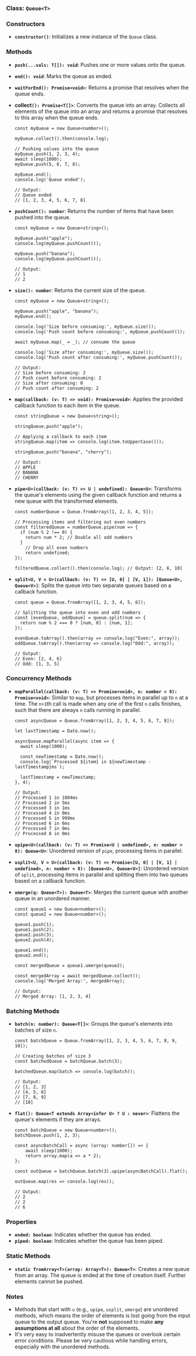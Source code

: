 ### Class: `Queue<T>`

### Constructors

- **`constructor()`**: Initializes a new instance of the `Queue` class.

### Methods

- **`push(...vals: T[]): void`**: Pushes one or more values onto the queue.
- **`end(): void`**: Marks the queue as ended.
- **`waitForEnd(): Promise<void>`**: Returns a promise that resolves when the queue ends.
- **collect`(): Promise<T[]>`**: Converts the queue into an array. Collects all elements of the queue into an array and returns a promise that resolves to this array when the queue ends.
    
    ```tsx
    const myQueue = new Queue<number>();
    
    myQueue.collect().then(console.log);
    
    // Pushing values into the queue
    myQueue.push(1, 2, 3, 4);
    await sleep(1000);
    myQueue.push(5, 6, 7, 8);
    
    myQueue.end();
    console.log('Queue ended');
    
    // Output: 
    // Queue ended
    // [1, 2, 3, 4, 5, 6, 7, 8]
    ```
    
- **`pushCount(): number`**: Returns the number of items that have been pushed into the queue.
    
    ```tsx
    const myQueue = new Queue<string>();
    
    myQueue.push("apple");
    console.log(myQueue.pushCount());
    
    myQueue.push("banana");
    console.log(myQueue.pushCount());
    
    // Output:
    // 1
    // 2
    ```
    
- **`size(): number`**: Returns the current size of the queue.
    
    ```tsx
    const myQueue = new Queue<string>();
    
    myQueue.push("apple", "banana");
    myQueue.end();
    
    console.log('Size before consuming:', myQueue.size());
    console.log('Push count before consuming:', myQueue.pushCount()); 
    
    await myQueue.map(_ = _); // consume the queue
    
    console.log('Size after consuming:', myQueue.size());
    console.log('Push count after consuming:', myQueue.pushCount()); 
    
    // Output:
    // Size before consuming: 2
    // Push count before consuming: 2
    // Size after consuming: 0
    // Push count after consuming: 2
    ```
    
- **`map(callback: (v: T) => void): Promise<void>`**: Applies the provided callback function to each item in the queue.
    
    ```tsx
    const stringQueue = new Queue<string>();
    
    stringQueue.push("apple");
    
    // Applying a callback to each item
    stringQueue.map(item => console.log(item.toUpperCase()));
    
    stringQueue.push("banana", "cherry");
    
    // Output:
    // APPLE
    // BANANA
    // CHERRY
    ```
    
- **`pipe<U>(callback: (v: T) => U | undefined): Queue<U>`**: Transforms the queue's elements using the given callback function and returns a new queue with the transformed elements.
    
    ```tsx
    const numberQueue = Queue.fromArray([1, 2, 3, 4, 5]);
    
    // Processing items and filtering out even numbers
    const filteredQueue = numberQueue.pipe(num => {
      if (num % 2 !== 0) {
        return num * 2; // Double all odd numbers
      }
    	// Drop all even numbers
    	return undefined;
    });
    
    filteredQueue.collect().then(console.log); // Output: [2, 6, 10]
    ```
    
- **`split<U, V = U>(callback: (v: T) => [U, 0] | [V, 1]): [Queue<U>, Queue<V>]`**: Splits the queue into two separate queues based on a callback function.
    
    ```tsx
    const queue = Queue.fromArray([1, 2, 3, 4, 5, 6]);
    
    // Splitting the queue into even and odd numbers
    const [evenQueue, oddQueue] = queue.split(num => {
      return num % 2 === 0 ? [num, 0] : [num, 1];
    });
    
    evenQueue.toArray().then(array => console.log("Even:", array));
    oddQueue.toArray().then(array => console.log("Odd:", array));
    
    // Output: 
    // Even: [2, 4, 6]
    // Odd: [1, 3, 5]
    ```
    

### Concurrency Methods

- **`mapParallel(callback: (v: T) => Promise<void>, n: number = 8): Promise<void>`**: Similar to `map`, but processes items in parallel up to `n` at a time. The `n+1`th call is made when any one of the first `n` calls finishes, such that there are always `n` calls running in parallel.
    
    ```tsx
    const asyncQueue = Queue.fromArray([1, 2, 3, 4, 5, 6, 7, 8]);
    
    let lastTimestamp = Date.now();
    
    asyncQueue.mapParallel(async item => {
      await sleep(1000);
    
      const newTimestamp = Date.now();
      console.log(`Processed ${item} in ${newTimestamp - lastTimestamp}ms`);
    
      lastTimestamp = newTimestamp;
    }, 4);
    
    // Output:
    // Processed 1 in 1004ms
    // Processed 2 in 5ms
    // Processed 3 in 1ms
    // Processed 4 in 0ms
    // Processed 5 in 999ms
    // Processed 6 in 6ms
    // Processed 7 in 0ms
    // Processed 8 in 0ms
    ```
    
- **`upipe<U>(callback: (v: T) => Promise<U | undefined>, n: number = 8): Queue<U>`**: Unordered version of `pipe`, processing items in parallel.
- **`usplit<U, V = U>(callback: (v: T) => Promise<[U, 0] | [V, 1] | undefined>, n: number = 8): [Queue<U>, Queue<V>]`**: Unordered version of `split`, processing items in parallel and splitting them into two queues based on a callback function.
- **`umerge(q: Queue<T>): Queue<T>`**: Merges the current queue with another queue in an unordered manner.
    
    ```tsx
    const queue1 = new Queue<number>();
    const queue2 = new Queue<number>();
    
    queue1.push(1);
    queue1.push(2);
    queue2.push(3);
    queue2.push(4);
    
    queue1.end();
    queue2.end();
    
    const mergedQueue = queue1.umerge(queue2);
    
    const mergedArray = await mergedQueue.collect();
    console.log('Merged Array:', mergedArray);
    
    // Output:
    // Merged Array: [1, 2, 3, 4]
    ```
    

### Batching Methods

- **`batch(n: number): Queue<T[]>`**: Groups the queue's elements into batches of size `n`.
    
    ```tsx
    const batchQueue = Queue.fromArray([1, 2, 3, 4, 5, 6, 7, 8, 9, 10]);
    
    // Creating batches of size 3
    const batchedQueue = batchQueue.batch(3);
    
    batchedQueue.map(batch => console.log(batch));
    
    // Output:
    // [1, 2, 3]
    // [4, 5, 6]
    // [7, 8, 9]
    // [10]
    ```
    
- **`flat(): Queue<T extends Array<infer U> ? U : never>`**: Flattens the queue's elements if they are arrays.
    
    ```tsx
    const batchQueue = new Queue<number>();
    batchQueue.push(1, 2, 3);
    
    const asyncBatchCall = async (array: number[]) => {
    	await sleep(1000);
    	return array.map(a => a * 2);
    };
    
    const outQueue = batchQueue.batch(3).upipe(asyncBatchCall).flat();
    
    outQueue.map(res => console.log(res));
    
    // Output:
    // 2
    // 2
    // 6
    ```
    

### Properties

- **`ended: boolean`**: Indicates whether the queue has ended.
- **`piped: boolean`**: Indicates whether the queue has been piped.

### Static Methods

- **`static fromArray<T>(array: Array<T>): Queue<T>`**: Creates a new queue from an array. The queue is ended at the time of creation itself. Further elements cannot be pushed.

### Notes

- Methods that start with `u` (e.g., `upipe`, `usplit`, `umerge`) are unordered methods, which means the order of elements is lost going from the input queue to the output queue. You're **not** supposed to make **any assumptions at all** about the order of the elements.
- It's very easy to inadvertently misuse the queues or overlook certain error conditions. Please be very cautious while handling errors, especially with the unordered methods.
